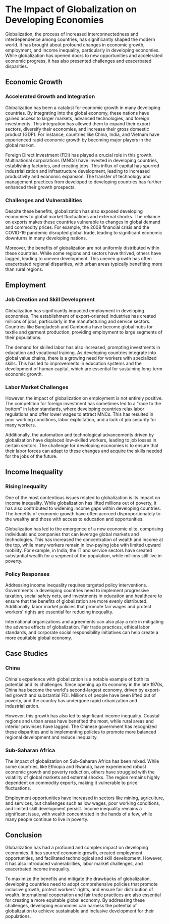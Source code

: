 # The Impact of Globalization on Developing Economies

Globalization, the process of increased interconnectedness and interdependence among countries, has significantly shaped the modern world. It has brought about profound changes in economic growth, employment, and income inequality, particularly in developing economies. While globalization has opened doors to new opportunities and accelerated economic progress, it has also presented challenges and exacerbated disparities. 

## Economic Growth

### Accelerated Growth and Integration

Globalization has been a catalyst for economic growth in many developing countries. By integrating into the global economy, these nations have gained access to larger markets, advanced technologies, and foreign investments. This integration has allowed them to expand their export sectors, diversify their economies, and increase their gross domestic product (GDP). For instance, countries like China, India, and Vietnam have experienced rapid economic growth by becoming major players in the global market.

Foreign Direct Investment (FDI) has played a crucial role in this growth. Multinational corporations (MNCs) have invested in developing countries, establishing factories, and creating jobs. This influx of capital has spurred industrialization and infrastructure development, leading to increased productivity and economic expansion. The transfer of technology and management practices from developed to developing countries has further enhanced their growth prospects.

### Challenges and Vulnerabilities

Despite these benefits, globalization has also exposed developing economies to global market fluctuations and external shocks. The reliance on exports makes these countries vulnerable to changes in global demand and commodity prices. For example, the 2008 financial crisis and the COVID-19 pandemic disrupted global trade, leading to significant economic downturns in many developing nations.

Moreover, the benefits of globalization are not uniformly distributed within these countries. While some regions and sectors have thrived, others have lagged, leading to uneven development. This uneven growth has often exacerbated regional disparities, with urban areas typically benefiting more than rural regions.

## Employment

### Job Creation and Skill Development

Globalization has significantly impacted employment in developing economies. The establishment of export-oriented industries has created millions of jobs, particularly in the manufacturing and service sectors. Countries like Bangladesh and Cambodia have become global hubs for textile and garment production, providing employment to large segments of their populations.

The demand for skilled labor has also increased, prompting investments in education and vocational training. As developing countries integrate into global value chains, there is a growing need for workers with specialized skills. This has led to improvements in education systems and the development of human capital, which are essential for sustaining long-term economic growth.

### Labor Market Challenges

However, the impact of globalization on employment is not entirely positive. The competition for foreign investment has sometimes led to a "race to the bottom" in labor standards, where developing countries relax labor regulations and offer lower wages to attract MNCs. This has resulted in poor working conditions, labor exploitation, and a lack of job security for many workers.

Additionally, the automation and technological advancements driven by globalization have displaced low-skilled workers, leading to job losses in certain sectors. The challenge for developing economies is to ensure that their labor forces can adapt to these changes and acquire the skills needed for the jobs of the future.

## Income Inequality

### Rising Inequality

One of the most contentious issues related to globalization is its impact on income inequality. While globalization has lifted millions out of poverty, it has also contributed to widening income gaps within developing countries. The benefits of economic growth have often accrued disproportionately to the wealthy and those with access to education and opportunities.

Globalization has led to the emergence of a new economic elite, comprising individuals and companies that can leverage global markets and technologies. This has increased the concentration of wealth and income at the top, while many workers remain in low-paying jobs with limited upward mobility. For example, in India, the IT and service sectors have created substantial wealth for a segment of the population, while millions still live in poverty.

### Policy Responses

Addressing income inequality requires targeted policy interventions. Governments in developing countries need to implement progressive taxation, social safety nets, and investments in education and healthcare to ensure that the benefits of globalization are more evenly distributed. Additionally, labor market policies that promote fair wages and protect workers' rights are essential for reducing inequality.

International organizations and agreements can also play a role in mitigating the adverse effects of globalization. Fair trade practices, ethical labor standards, and corporate social responsibility initiatives can help create a more equitable global economy.

## Case Studies

### China

China's experience with globalization is a notable example of both its potential and its challenges. Since opening up its economy in the late 1970s, China has become the world's second-largest economy, driven by export-led growth and substantial FDI. Millions of people have been lifted out of poverty, and the country has undergone rapid urbanization and industrialization.

However, this growth has also led to significant income inequality. Coastal regions and urban areas have benefited the most, while rural areas and interior provinces have lagged. The Chinese government has recognized these disparities and is implementing policies to promote more balanced regional development and reduce inequality.

### Sub-Saharan Africa

The impact of globalization on Sub-Saharan Africa has been mixed. While some countries, like Ethiopia and Rwanda, have experienced robust economic growth and poverty reduction, others have struggled with the volatility of global markets and external shocks. The region remains highly dependent on commodity exports, making it vulnerable to price fluctuations.

Employment opportunities have increased in sectors like mining, agriculture, and services, but challenges such as low wages, poor working conditions, and limited skill development persist. Income inequality remains a significant issue, with wealth concentrated in the hands of a few, while many people continue to live in poverty.

## Conclusion

Globalization has had a profound and complex impact on developing economies. It has spurred economic growth, created employment opportunities, and facilitated technological and skill development. However, it has also introduced vulnerabilities, labor market challenges, and exacerbated income inequality. 

To maximize the benefits and mitigate the drawbacks of globalization, developing countries need to adopt comprehensive policies that promote inclusive growth, protect workers' rights, and ensure fair distribution of wealth. International cooperation and fair trade practices are also essential for creating a more equitable global economy. By addressing these challenges, developing economies can harness the potential of globalization to achieve sustainable and inclusive development for their populations.
